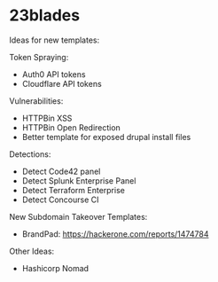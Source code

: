 # 23blades

Ideas for new templates:

Token Spraying:
* Auth0 API tokens
* Cloudflare API tokens

Vulnerabilities: 
* HTTPBin XSS
* HTTPBin Open Redirection
* Better template for exposed drupal install files

Detections:
* Detect Code42 panel
* Detect Splunk Enterprise Panel
* Detect Terraform Enterprise
* Detect Concourse CI

New Subdomain Takeover Templates:
* BrandPad: https://hackerone.com/reports/1474784

Other Ideas:
* Hashicorp Nomad
